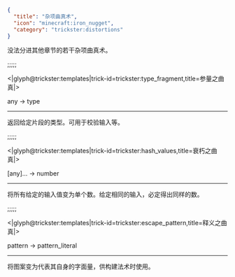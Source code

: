 ```json
{
  "title": "杂项曲真术",
  "icon": "minecraft:iron_nugget",
  "category": "trickster:distortions"
}
```

没法分进其他章节的若干杂项曲真术。

;;;;;

<|glyph@trickster:templates|trick-id=trickster:type_fragment,title=参量之曲真|>

any -> type

---

返回给定片段的类型。可用于校验输入等。

;;;;;

<|glyph@trickster:templates|trick-id=trickster:hash_values,title=衰朽之曲真|>

[any]... -> number

---

将所有给定的输入值变为单个数。给定相同的输入，必定得出同样的数。

;;;;;

<|glyph@trickster:templates|trick-id=trickster:escape_pattern,title=释义之曲真|>

pattern -> pattern_literal

---

将图案变为代表其自身的字面量，供构建法术时使用。
